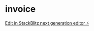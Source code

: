 # invoice

[Edit in StackBlitz next generation editor ⚡️](https://stackblitz.com/~/github.com/xatsai/invoice)